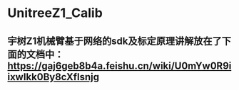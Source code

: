 # UnitreeZ1_Calib

## 宇树Z1机械臂基于网络的sdk及标定原理讲解放在了下面的文档中：https://gaj6geb8b4a.feishu.cn/wiki/U0mYw0R9iixwIkk0By8cXflsnjg
